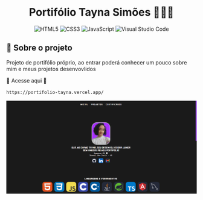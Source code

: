 <h1 align="center" style="font-weight: bold;">Portifólio Tayna Simões 👩🏻‍💻</h1>

<div align="center">

  ![HTML5](https://img.shields.io/badge/html5-%23E34F26.svg?style=for-the-badge&logo=html5&logoColor=white)
  ![CSS3](https://img.shields.io/badge/css3-%231572B6.svg?style=for-the-badge&logo=css3&logoColor=white)
  ![JavaScript](https://img.shields.io/badge/javascript-%23323330.svg?style=for-the-badge&logo=javascript&logoColor=%23F7DF1E)
  ![Visual Studio Code](https://img.shields.io/badge/VSCode-0078d7.svg?style=for-the-badge&logo=visual-studio-code&logoColor=white)

</div>

## 📌 Sobre o projeto

<p>Projeto de portifólio próprio, ao entrar poderá conhecer um pouco sobre mim e meus projetos desenvovlidos</p>

🔽 Acesse aqui 🔽
```bash
https://portifolio-tayna.vercel.app/
```

<div>
  <img src="./portifolio_capa.png" border-radius="20px">
</div>
